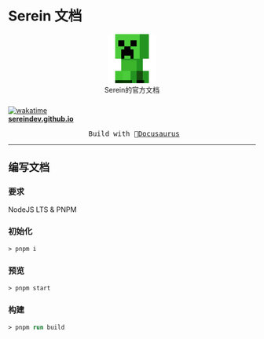 # Serein 文档

<p align="center">
<img src='static/logo.png' width="100" alt="logo"/>

<br>
Serein的官方文档
<br>

<a href="https://wakatime.com/badge/github/SereinDev/sereindev.github.io"><img src="https://wakatime.com/badge/github/SereinDev/sereindev.github.io.svg" style="margin:10px 0 0" alt="wakatime"></a>
<br>
<b><a href="https://sereindev.github.io/">sereindev.github.io</a></b>

</p>

<pre align="center">
 Build with 🦖<a href="https://docusaurus.io/">Docusaurus</a>
</pre>

---

## 编写文档

### 要求

NodeJS LTS & PNPM

### 初始化

```ps
> pnpm i
```

### 预览

```ps
> pnpm start
```

### 构建

```ps
> pnpm run build
```

